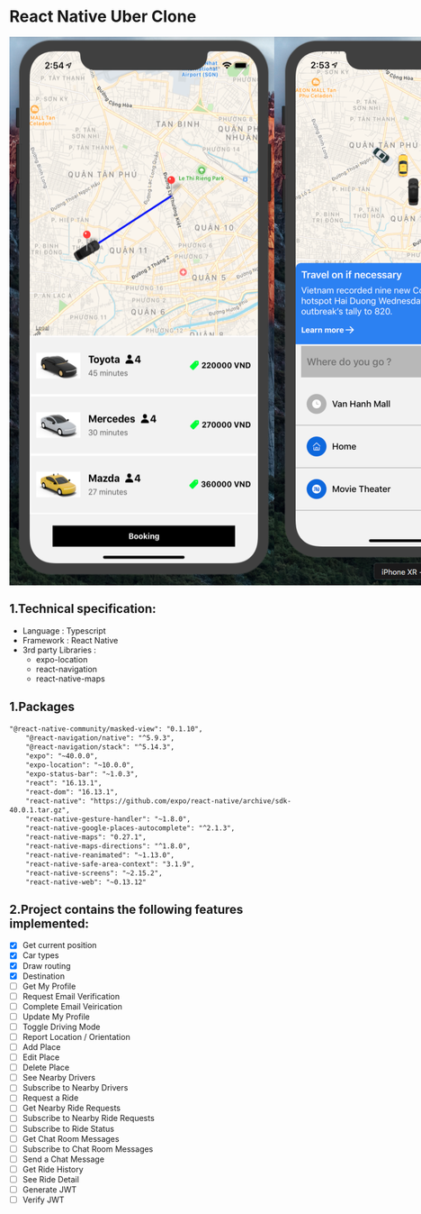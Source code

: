 # React Native Uber Clone

<div style="display:flex">
  <img style="width:500px" src='src/assets/md/booking.png'  />
  <img style="width:500px"src='src/assets/md/home.png' />
</div>


## 1.Technical specification:

- Language : Typescript
- Framework : React Native
- 3rd party Libraries : 
  - expo-location
  - react-navigation
  - react-native-maps

## 1.Packages


```
"@react-native-community/masked-view": "0.1.10",
    "@react-navigation/native": "^5.9.3",
    "@react-navigation/stack": "^5.14.3",
    "expo": "~40.0.0",
    "expo-location": "~10.0.0",
    "expo-status-bar": "~1.0.3",
    "react": "16.13.1",
    "react-dom": "16.13.1",
    "react-native": "https://github.com/expo/react-native/archive/sdk-40.0.1.tar.gz",
    "react-native-gesture-handler": "~1.8.0",
    "react-native-google-places-autocomplete": "^2.1.3",
    "react-native-maps": "0.27.1",
    "react-native-maps-directions": "^1.8.0",
    "react-native-reanimated": "~1.13.0",
    "react-native-safe-area-context": "3.1.9",
    "react-native-screens": "~2.15.2",
    "react-native-web": "~0.13.12"
```

## 2.Project contains the following features implemented:

- [X] Get current position
- [X] Car types
- [X] Draw routing
- [X] Destination  
- [ ] Get My Profile
- [ ] Request Email Verification
- [ ] Complete Email Veirication
- [ ] Update My Profile
- [ ] Toggle Driving Mode
- [ ] Report Location / Orientation
- [ ] Add Place
- [ ] Edit Place
- [ ] Delete Place
- [ ] See Nearby Drivers
- [ ] Subscribe to Nearby Drivers
- [ ] Request a Ride
- [ ] Get Nearby Ride Requests
- [ ] Subscribe to Nearby Ride Requests
- [ ] Subscribe to Ride Status
- [ ] Get Chat Room Messages
- [ ] Subscribe to Chat Room Messages
- [ ] Send a Chat Message
- [ ] Get Ride History
- [ ] See Ride Detail
- [ ] Generate JWT
- [ ] Verify JWT
